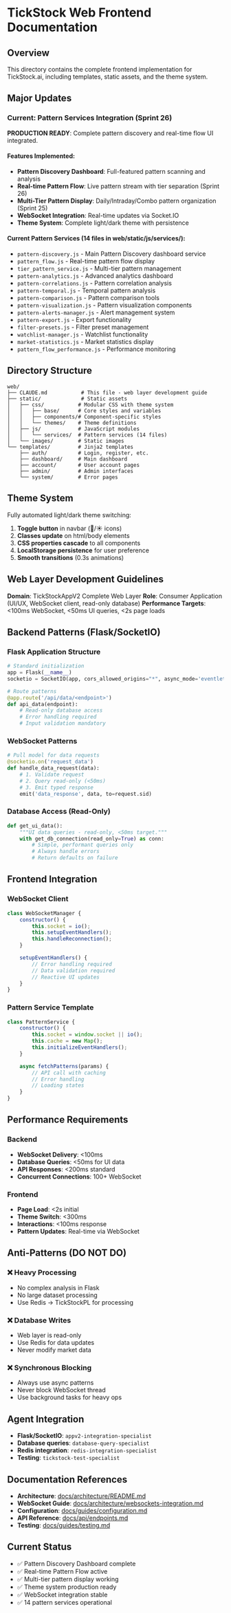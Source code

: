# TickStock Web Frontend Documentation

## Overview
This directory contains the complete frontend implementation for TickStock.ai, including templates, static assets, and the theme system.

## Major Updates

### Current: Pattern Services Integration (Sprint 26)
**PRODUCTION READY**: Complete pattern discovery and real-time flow UI integrated.

#### Features Implemented:
- **Pattern Discovery Dashboard**: Full-featured pattern scanning and analysis
- **Real-time Pattern Flow**: Live pattern stream with tier separation (Sprint 26)
- **Multi-Tier Pattern Display**: Daily/Intraday/Combo pattern organization (Sprint 25)
- **WebSocket Integration**: Real-time updates via Socket.IO
- **Theme System**: Complete light/dark theme with persistence

#### Current Pattern Services (14 files in web/static/js/services/):
- `pattern-discovery.js` - Main Pattern Discovery dashboard service
- `pattern_flow.js` - Real-time pattern flow display
- `tier_pattern_service.js` - Multi-tier pattern management
- `pattern-analytics.js` - Advanced analytics dashboard
- `pattern-correlations.js` - Pattern correlation analysis
- `pattern-temporal.js` - Temporal pattern analysis
- `pattern-comparison.js` - Pattern comparison tools
- `pattern-visualization.js` - Pattern visualization components
- `pattern-alerts-manager.js` - Alert management system
- `pattern-export.js` - Export functionality
- `filter-presets.js` - Filter preset management
- `watchlist-manager.js` - Watchlist functionality
- `market-statistics.js` - Market statistics display
- `pattern_flow_performance.js` - Performance monitoring

## Directory Structure
```
web/
├── CLAUDE.md           # This file - web layer development guide
├── static/             # Static assets
│   ├── css/           # Modular CSS with theme system
│   │   ├── base/      # Core styles and variables
│   │   ├── components/# Component-specific styles
│   │   └── themes/    # Theme definitions
│   ├── js/            # JavaScript modules
│   │   └── services/  # Pattern services (14 files)
│   └── images/        # Static images
└── templates/         # Jinja2 templates
    ├── auth/          # Login, register, etc.
    ├── dashboard/     # Main dashboard
    ├── account/       # User account pages
    ├── admin/         # Admin interfaces
    └── system/        # Error pages
```

## Theme System
Fully automated light/dark theme switching:
1. **Toggle button** in navbar (🌙/☀️ icons)
2. **Classes update** on html/body elements
3. **CSS properties cascade** to all components
4. **LocalStorage persistence** for user preference
5. **Smooth transitions** (0.3s animations)

## Web Layer Development Guidelines

**Domain**: TickStockAppV2 Complete Web Layer
**Role**: Consumer Application (UI/UX, WebSocket client, read-only database)
**Performance Targets**: <100ms WebSocket, <50ms UI queries, <2s page loads

## Backend Patterns (Flask/SocketIO)

### Flask Application Structure
```python
# Standard initialization
app = Flask(__name__)
socketio = SocketIO(app, cors_allowed_origins="*", async_mode='eventlet')

# Route patterns
@app.route('/api/data/<endpoint>')
def api_data(endpoint):
    # Read-only database access
    # Error handling required
    # Input validation mandatory
```

### WebSocket Patterns
```python
# Pull model for data requests
@socketio.on('request_data')
def handle_data_request(data):
    # 1. Validate request
    # 2. Query read-only (<50ms)
    # 3. Emit typed response
    emit('data_response', data, to=request.sid)
```

### Database Access (Read-Only)
```python
def get_ui_data():
    """UI data queries - read-only, <50ms target."""
    with get_db_connection(read_only=True) as conn:
        # Simple, performant queries only
        # Always handle errors
        # Return defaults on failure
```

## Frontend Integration

### WebSocket Client
```javascript
class WebSocketManager {
    constructor() {
        this.socket = io();
        this.setupEventHandlers();
        this.handleReconnection();
    }

    setupEventHandlers() {
        // Error handling required
        // Data validation required
        // Reactive UI updates
    }
}
```

### Pattern Service Template
```javascript
class PatternService {
    constructor() {
        this.socket = window.socket || io();
        this.cache = new Map();
        this.initializeEventHandlers();
    }

    async fetchPatterns(params) {
        // API call with caching
        // Error handling
        // Loading states
    }
}
```

## Performance Requirements

### Backend
- **WebSocket Delivery**: <100ms
- **Database Queries**: <50ms for UI data
- **API Responses**: <200ms standard
- **Concurrent Connections**: 100+ WebSocket

### Frontend
- **Page Load**: <2s initial
- **Theme Switch**: <300ms
- **Interactions**: <100ms response
- **Pattern Updates**: Real-time via WebSocket

## Anti-Patterns (DO NOT DO)

### ❌ Heavy Processing
- No complex analysis in Flask
- No large dataset processing
- Use Redis → TickStockPL for processing

### ❌ Database Writes
- Web layer is read-only
- Use Redis for data updates
- Never modify market data

### ❌ Synchronous Blocking
- Always use async patterns
- Never block WebSocket thread
- Use background tasks for heavy ops

## Agent Integration
- **Flask/SocketIO**: `appv2-integration-specialist`
- **Database queries**: `database-query-specialist`
- **Redis integration**: `redis-integration-specialist`
- **Testing**: `tickstock-test-specialist`

## Documentation References
- **Architecture**: [docs/architecture/README.md](../docs/architecture/README.md)
- **WebSocket Guide**: [docs/architecture/websockets-integration.md](../docs/architecture/websockets-integration.md)
- **Configuration**: [docs/guides/configuration.md](../docs/guides/configuration.md)
- **API Reference**: [docs/api/endpoints.md](../docs/api/endpoints.md)
- **Testing**: [docs/guides/testing.md](../docs/guides/testing.md)

## Current Status
- ✅ Pattern Discovery Dashboard complete
- ✅ Real-time Pattern Flow active
- ✅ Multi-tier pattern display working
- ✅ Theme system production ready
- ✅ WebSocket integration stable
- ✅ 14 pattern services operational